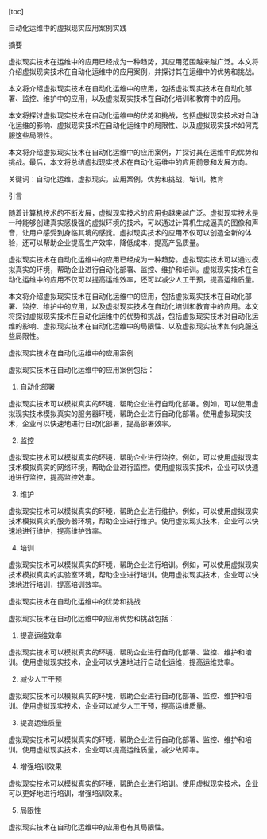 
[toc]                    
                
                
自动化运维中的虚拟现实应用案例实践

摘要

虚拟现实技术在运维中的应用已经成为一种趋势，其应用范围越来越广泛。本文将介绍虚拟现实技术在自动化运维中的应用案例，并探讨其在运维中的优势和挑战。

本文将介绍虚拟现实技术在自动化运维中的应用，包括虚拟现实技术在自动化部署、监控、维护中的应用，以及虚拟现实技术在自动化培训和教育中的应用。

本文将探讨虚拟现实技术在自动化运维中的优势和挑战，包括虚拟现实技术对自动化运维的影响、虚拟现实技术在自动化运维中的局限性、以及虚拟现实技术如何克服这些局限性。

本文将介绍虚拟现实技术在自动化运维中的应用案例，并探讨其在运维中的优势和挑战。最后，本文将总结虚拟现实技术在自动化运维中的应用前景和发展方向。

关键词：自动化运维，虚拟现实，应用案例，优势和挑战，培训，教育

引言

随着计算机技术的不断发展，虚拟现实技术的应用也越来越广泛。虚拟现实技术是一种能够创建真实感极强的虚拟环境的技术，可以通过计算机生成逼真的图像和声音，让用户感受到身临其境的感觉。虚拟现实技术的应用不仅可以创造全新的体验，还可以帮助企业提高生产效率，降低成本，提高产品质量。

虚拟现实技术在自动化运维中的应用已经成为一种趋势。虚拟现实技术可以通过模拟真实的环境，帮助企业进行自动化部署、监控、维护和培训。虚拟现实技术在自动化运维中的应用不仅可以提高运维效率，还可以减少人工干预，提高运维质量。

本文将介绍虚拟现实技术在自动化运维中的应用，包括虚拟现实技术在自动化部署、监控、维护中的应用，以及虚拟现实技术在自动化培训和教育中的应用。本文将探讨虚拟现实技术在自动化运维中的优势和挑战，包括虚拟现实技术对自动化运维的影响、虚拟现实技术在自动化运维中的局限性、以及虚拟现实技术如何克服这些局限性。

虚拟现实技术在自动化运维中的应用案例

虚拟现实技术在自动化运维中的应用案例包括：

1. 自动化部署

虚拟现实技术可以模拟真实的环境，帮助企业进行自动化部署。例如，可以使用虚拟现实技术模拟真实的服务器环境，帮助企业进行自动化部署。使用虚拟现实技术，企业可以快速地进行自动化部署，提高部署效率。

2. 监控

虚拟现实技术可以模拟真实的环境，帮助企业进行监控。例如，可以使用虚拟现实技术模拟真实的网络环境，帮助企业进行监控。使用虚拟现实技术，企业可以快速地进行监控，提高监控效率。

3. 维护

虚拟现实技术可以模拟真实的环境，帮助企业进行维护。例如，可以使用虚拟现实技术模拟真实的服务器环境，帮助企业进行维护。使用虚拟现实技术，企业可以快速地进行维护，提高维护效率。

4. 培训

虚拟现实技术可以模拟真实的环境，帮助企业进行培训。例如，可以使用虚拟现实技术模拟真实的实验室环境，帮助企业进行培训。使用虚拟现实技术，企业可以快速地进行培训，提高培训效率。

虚拟现实技术在自动化运维中的优势和挑战

虚拟现实技术在自动化运维中的应用优势和挑战包括：

1. 提高运维效率

虚拟现实技术可以模拟真实的环境，帮助企业进行自动化部署、监控、维护和培训。使用虚拟现实技术，企业可以快速地进行自动化运维，提高运维效率。

2. 减少人工干预

虚拟现实技术可以模拟真实的环境，帮助企业进行自动化部署、监控、维护和培训。使用虚拟现实技术，企业可以减少人工干预，提高运维质量。

3. 提高运维质量

虚拟现实技术可以模拟真实的环境，帮助企业进行自动化部署、监控、维护和培训。使用虚拟现实技术，企业可以提高运维质量，减少故障率。

4. 增强培训效果

虚拟现实技术可以模拟真实的环境，帮助企业进行培训。使用虚拟现实技术，企业可以更好地进行培训，增强培训效果。

5. 局限性

虚拟现实技术在自动化运维中的应用也有其局限性。

